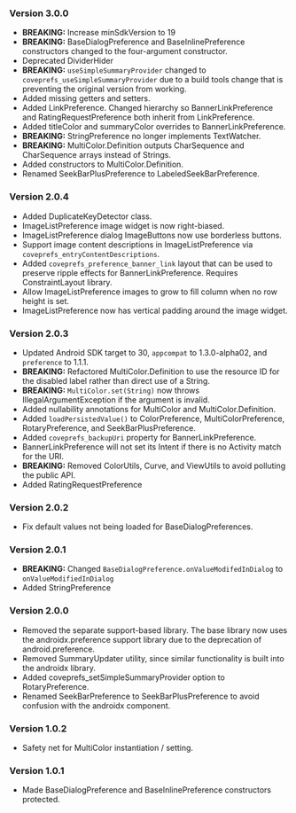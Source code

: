 ### Version 3.0.0
 * **BREAKING:** Increase minSdkVersion to 19
 * **BREAKING:** BaseDialogPreference and BaseInlinePreference constructors changed to the four-argument
 constructor.
 * Deprecated DividerHider
 * **BREAKING:** `useSimpleSummaryProvider` changed to `coveprefs_useSimpleSummaryProvider` due to a build tools
 change that is preventing the original version from working.
 * Added missing getters and setters.
 * Added LinkPreference. Changed hierarchy so BannerLinkPreference and RatingRequestPreference both
 inherit from LinkPreference.
 * Added titleColor and summaryColor overrides to BannerLinkPreference.
 * **BREAKING:** StringPreference no longer implements TextWatcher.
 * **BREAKING:** MultiColor.Definition outputs CharSequence and CharSequence arrays instead of Strings.
 * Added constructors to MultiColor.Definition.
 * Renamed SeekBarPlusPreference to LabeledSeekBarPreference.

### Version 2.0.4
 * Added DuplicateKeyDetector class.
 * ImageListPreference image widget is now right-biased.
 * ImageListPreference dialog ImageButtons now use borderless buttons.
 * Support image content descriptions in ImageListPreference via `coveprefs_entryContentDescriptions`.
 * Added `coveprefs_preference_banner_link` layout that can be used to preserve ripple effects for BannerLinkPreference. Requires ConstraintLayout library.
 * Allow ImageListPreference images to grow to fill column when no row height is set.
 * ImageListPreference now has vertical padding around the image widget.

### Version 2.0.3
 * Updated Android SDK target to 30, `appcompat` to 1.3.0-alpha02, and `preference` to 1.1.1.
 * **BREAKING:** Refactored MultiColor.Definition to use the resource ID for the disabled label
 rather than direct use of a String.
 * **BREAKING:** `MultiColor.set(String)` now throws IllegalArgumentException if the argument is invalid.
 * Added nullability annotations for MultiColor and MultiColor.Definition.
 * Added `loadPersistedValue()` to ColorPreference, MultiColorPreference, RotaryPreference, and SeekBarPlusPreference.
 * Added `coveprefs_backupUri` property for BannerLinkPreference.
 * BannerLinkPreference will not set its Intent if there is no Activity match for the URI.
 * **BREAKING:** Removed ColorUtils, Curve, and ViewUtils to avoid polluting the public API.
 * Added RatingRequestPreference

### Version 2.0.2
 * Fix default values not being loaded for BaseDialogPreferences.

### Version 2.0.1
 * **BREAKING:** Changed `BaseDialogPreference.onValueModifedInDialog` to `onValueModifiedInDialog`
 * Added StringPreference

### Version 2.0.0
 * Removed the separate support-based library. The base library now uses the androidx.preference support library due to the deprecation of android.preference.
 * Removed SummaryUpdater utility, since similar functionality is built into the androidx library.
 * Added coveprefs_setSimpleSummaryProvider option to RotaryPreference.
 * Renamed SeekBarPreference to SeekBarPlusPreference to avoid confusion with the androidx component.

### Version 1.0.2
 * Safety net for MultiColor instantiation / setting.

### Version 1.0.1
  * Made BaseDialogPreference and BaseInlinePreference constructors protected.